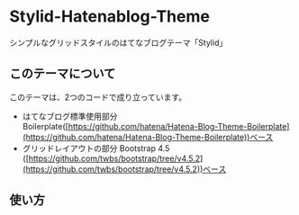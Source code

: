 # Stylid-Hatenablog-Theme
シンプルなグリッドスタイルのはてなブログテーマ「Stylid」

## このテーマについて
このテーマは、2つのコードで成り立っています。

- はてなブログ標準使用部分    Boilerplate([https://github.com/hatena/Hatena-Blog-Theme-Boilerplate](https://github.com/hatena/Hatena-Blog-Theme-Boilerplate))ベース
- グリッドレイアウトの部分    Bootstrap 4.5 ([https://github.com/twbs/bootstrap/tree/v4.5.2](https://github.com/twbs/bootstrap/tree/v4.5.2))ベース

## 使い方
